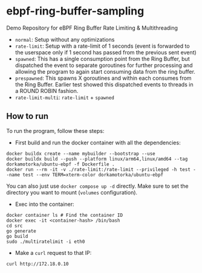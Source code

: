 # ebpf-ring-buffer-sampling

Demo Repository for eBPF Ring Buffer Rate Limiting &amp; Multithreading

- `normal`: Setup without any optimizations
- `rate-limit`: Setup with a rate-limit of 1 seconds (event is forwarded to the userspace only if 1 second has passed from the previous sent event)
- `spawned`: This has a single consumption point from the Ring Buffer, but dispatched the event to separate goroutines for further processing and allowing the program to again start consuming data from the ring buffer.
- `prespawned`: This spawns X goroutines and within each consumes from the Ring Buffer. Earlier test showed this dispatched events to threads in a ROUND ROBIN fashion.
- `rate-limit-multi`: `rate-limit` + `spawned`

## How to run

To run the program, follow these steps:

- First build and run the docker container with all the dependencies:
```
docker buildx create --name mybuilder --bootstrap --use
docker buildx build --push --platform linux/arm64,linux/amd64 --tag dorkamotorka/ubuntu-ebpf -f Dockerfile .
docker run --rm -it -v ./rate-limit:/rate-limit --privileged -h test --name test --env TERM=xterm-color dorkamotorka/ubuntu-ebpf
```

You can also just use `docker compose up -d` directly. Make sure to set the directory you want to mount (`volumes` configuration).

- Exec into the container:
```
docker container ls # Find the container ID
docker exec -it <container-hash> /bin/bash
cd src 
go generate
go build
sudo ./multiratelimit -i eth0
```
- Make a `curl` request to that IP:
```
curl http://172.18.0.10
```
